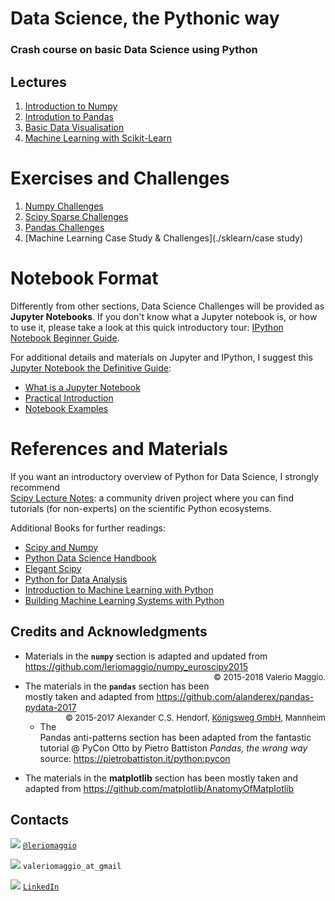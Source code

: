 # Data Science, the Pythonic way

### Crash course on basic Data Science using Python

## Lectures

1. [Introduction to Numpy](./numpy)
2. [Introdution to Pandas](./pandas)
3. [Basic Data Visualisation](./dataviz)
4. [Machine Learning with Scikit-Learn](./sklearn)

# Exercises and Challenges

1. [Numpy Challenges](./challenges/numpy_arrays.ipynb)
2. [Scipy Sparse Challenges](./challenges/scipy_sparse.ipynb)
3. [Pandas Challenges](./challenges/pandas)
4. [Machine Learning Case Study & Challenges](./sklearn/case study)


# Notebook Format

Differently from other sections, Data Science Challenges will be provided as **Jupyter Notebooks**.
If you don't know what a Jupyter notebook is, or how to use it, please take a look at this quick
introductory tour: [IPython Notebook Beginner Guide](http://jupyter-notebook-beginner-guide.readthedocs.io/en/latest/index.html).

For additional details and materials on Jupyter and IPython, I suggest this
[Jupyter Notebook the Definitive Guide](https://www.datacamp.com/community/tutorials/tutorial-jupyter-notebook):

- [What is a Jupyter Notebook](https://www.datacamp.com/community/tutorials/tutorial-jupyter-notebook#WhatIs)
- [Practical Introduction](https://www.datacamp.com/community/tutorials/tutorial-jupyter-notebook##UseJupyter)
- [Notebook Examples](https://www.datacamp.com/community/tutorials/tutorial-jupyter-notebook##NotebookExamples)


# References and Materials

If you want an introductory overview of Python for Data Science, I strongly recommend  
[Scipy Lecture Notes](http://www.scipy-lectures.org): a community driven project where you can find
tutorials (for non-experts) on the scientific Python ecosystems.

Additional Books for further readings:

- [Scipy and Numpy](http://shop.oreilly.com/product/0636920020219.do)
- [Python Data Science Handbook](http://shop.oreilly.com/product/0636920034919.do)
- [Elegant Scipy](http://shop.oreilly.com/product/0636920038481.do)
- [Python for Data Analysis](http://shop.oreilly.com/product/0636920023784.do)
- [Introduction to Machine Learning with Python](http://shop.oreilly.com/product/0636920030515.do)
- [Building Machine Learning Systems with Python](https://www.packtpub.com/big-data-and-business-intelligence/building-machine-learning-systems-python)

## Credits and Acknowledgments

* Materials in the **`numpy`** section is adapted and updated from https://github.com/leriomaggio/numpy_euroscipy2015
<span style="font-size: small;float: right;">&copy; 2015-2018 Valerio Maggio.

* The materials in the **`pandas`** section has been mostly taken and adapted from https://github.com/alanderex/pandas-pydata-2017
<span style="font-size: small;float: right;">&copy; 2015-2017 Alexander C.S. Hendorf, <a href="http://koenigsweg.com">Königsweg GmbH</a>, Mannheim </span>

   - The Pandas anti-patterns section has been adapted from the fantastic tutorial @ PyCon Otto by Pietro Battiston
     _Pandas, the wrong way_ source: https://pietrobattiston.it/python:pycon

* The materials in the **matplotlib** section has been mostly taken and adapted from https://github.com/matplotlib/AnatomyOfMatplotlib

## Contacts

<img src="https://img.icons8.com/ios-filled/32/000000/twitter.png" /> [`@leriomaggio`](http://twitter.com/leriomaggio)

<img src="https://img.icons8.com/ios-filled/32/000000/important-mail.png" /> `valeriomaggio_at_gmail`

<img src="https://img.icons8.com/ios-glyphs/42/000000/linkedin.png" /> [`LinkedIn`](https://it.linkedin.com/in/valeriomaggio)


